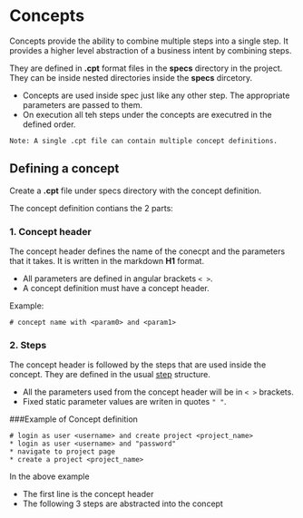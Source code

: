 # Concepts

Concepts provide the ability to combine multiple steps into a single step. It provides a higher level abstraction of a business intent by combining steps.

They are defined in **.cpt** format files in the **specs** directory in the project. They can be inside nested directories inside the **specs** dircetory.

* Concepts are used inside spec just like any other step. The appropriate parameters are passed to them.
* On execution all teh steps under the concepts are executred in the defined order.

````
Note: A single .cpt file can contain multiple concept definitions.
````

## Defining a concept
Create a **.cpt** file under specs directory with the concept definition.

The concept definition contians the 2 parts:

### 1. Concept header
The concept header defines the name of the conecpt and the parameters that it takes. It is written in the markdown **H1** format.

* All parameters are defined in angular brackets `< >`.
* A concept definition must have a concept header.

Example:
````
# concept name with <param0> and <param1>
````
### 2. Steps
The concept header is followed by the steps that are used inside the concept. They are defined in the usual [step](steps.md) structure.

* All the parameters used from the concept header will be in `< >` brackets.
* Fixed static parameter values are writen in quotes `" "`.

###Example of Concept definition
````
# login as user <username> and create project <project_name>
* login as user <username> and "password"
* navigate to project page
* create a project <project_name>
````

In the above example
* The first line is the concept header
* The following 3 steps are abstracted into the concept




